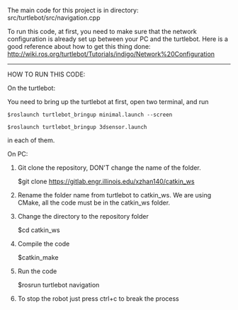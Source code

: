 The main code for this project is in directory: src/turtlebot/src/navigation.cpp

To run this code, at first, you need to make sure that the network configuration is already set up between your PC and the turtlebot.
Here is a good reference about how to get this thing done: http://wiki.ros.org/turtlebot/Tutorials/indigo/Network%20Configuration



-------------------------------------

HOW TO RUN THIS CODE:

On the turtlebot:

You need to bring up the turtlebot at first, open two terminal, and run

    $roslaunch turtlebot_bringup minimal.launch --screen

    $roslaunch turtlebot_bringup 3dsensor.launch

in each of them.

On PC:

1. Git clone the repository, DON'T change the name of the folder. 

    $git clone https://gitlab.engr.illinois.edu/xzhan140/catkin_ws

2. Rename the folder name from turtlebot to catkin_ws. We are using CMake, all the code must be in the catkin_ws folder.

3. Change the directory to the repository folder

    $cd catkin_ws

4. Compile the code

    $catkin_make

5. Run the code

    $rosrun turtlebot navigation

6. To stop the robot just press ctrl+c to break the process


